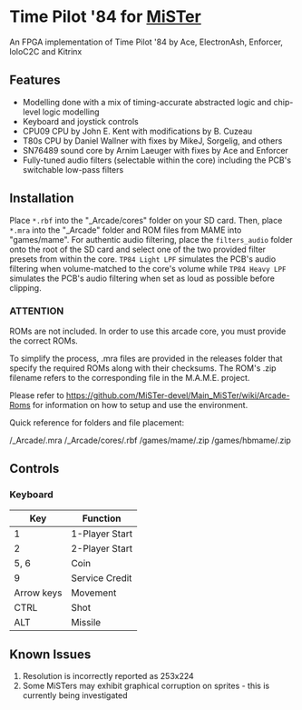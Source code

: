 # Time Pilot '84 for [MiSTer](https://github.com/MiSTer-devel/Main_MiSTer/wiki)
An FPGA implementation of Time Pilot '84 by Ace, ElectronAsh, Enforcer, loloC2C and Kitrinx

## Features
- Modelling done with a mix of timing-accurate abstracted logic and chip-level logic modelling
- Keyboard and joystick controls
- CPU09 CPU by John E. Kent with modifications by B. Cuzeau
- T80s CPU by Daniel Wallner with fixes by MikeJ, Sorgelig, and others
- SN76489 sound core by Arnim Laeuger with fixes by Ace and Enforcer
- Fully-tuned audio filters (selectable within the core) including the PCB's switchable low-pass filters

## Installation
Place `*.rbf` into the "_Arcade/cores" folder on your SD card.  Then, place `*.mra` into the "_Arcade" folder and ROM files from MAME into "games/mame".
For authentic audio filtering, place the `filters_audio` folder onto the root of the SD card and select one of the two provided filter presets from within the core.
`TP84 Light LPF` simulates the PCB's audio filtering when volume-matched to the core's volume while `TP84 Heavy LPF` simulates the PCB's audio filtering when set as loud as possible before clipping.

### ****ATTENTION****
ROMs are not included. In order to use this arcade core, you must provide the correct ROMs.

To simplify the process, .mra files are provided in the releases folder that specify the required ROMs along with their checksums.  The ROM's .zip filename refers to the corresponding file in the M.A.M.E. project.

Please refer to https://github.com/MiSTer-devel/Main_MiSTer/wiki/Arcade-Roms for information on how to setup and use the environment.

Quick reference for folders and file placement:

/_Arcade/<game name>.mra
/_Arcade/cores/<game rbf>.rbf
/games/mame/<mame rom>.zip
/games/hbmame/<hbmame rom>.zip

## Controls
### Keyboard
| Key | Function |
| --- | --- |
| 1 | 1-Player Start |
| 2 | 2-Player Start |
| 5, 6 | Coin |
| 9 | Service Credit |
| Arrow keys | Movement |
| CTRL | Shot |
| ALT | Missile |

## Known Issues
1) Resolution is incorrectly reported as 253x224
2) Some MiSTers may exhibit graphical corruption on sprites - this is currently being investigated


